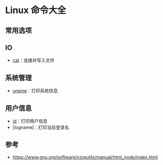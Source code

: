 # Linux 命令大全

## 常用选项

## IO

- [cat](cat.md)：连接并写入文件

## 系统管理

- [uname](uname.md)：打印系统信息

## 用户信息

- [id](id.md)：打印用户信息
- [logname]：打印当前登录名

## 参考

- https://www.gnu.org/software/coreutils/manual/html_node/index.html
